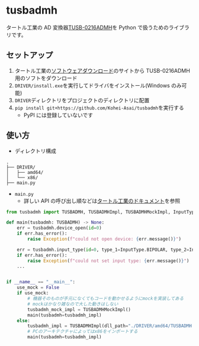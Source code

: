 # tusbadmh

タートル工業の AD 変換器[TUSB-0216ADMH](https://www.turtle-ind.co.jp/products/ad-converters/tusb-0216admh/)を Python で扱うためのライブラリです。

## セットアップ

1. タートル工業の[ソフトウェアダウンロード](https://www.turtle-ind.co.jp/download/win7_8_10/)のサイトから TUSB-0216ADMH 用のソフトをダウンロード
2. `DRIVER/install.exe`を実行してドライバをインストール(Windows のみ可能)
3. `DRIVER`ディレクトリをプロジェクトのディレクトリに配置
4. `pip install git+https://github.com/Kohei-Asai/tusbadmh`を実行する
   - PyPI には登録していないです

## 使い方

- ディレクトリ構成

```
.
├── DRIVER/
│   ├── amd64/
│   └── x86/
├── main.py
```

- `main.py`
  - 詳しい API の呼び出し順などは[タートル工業のドキュメント](https://www.turtle-ind.co.jp/wp-content/uploads/TUSB0216ADMH_M2.pdf)を参照

```python
from tusbadmh import TUSBADMH, TUSBADMHImpl, TUSBADMHMockImpl, InputType

def main(tusbadmh: TUSBADMH) -> None:
    err = tusbadmh.device_open(id=0)
    if err.has_error():
        raise Exception(f"could not open device: {err.message()}")

    err = tusbadmh.input_type(id=0, type_1=InputType.BIPOLAR, type_2=InputType.BIPOLAR)
    if err.has_error():
        raise Exception(f"could not set input type: {err.message()}")
    ...


if __name__ == "__main__":
    use_mock = False
    if use_mock:
        # 機器そのものが手元になくてもコードを動かせるようにmockを実装してある
        # mockはかなり雑なので大した動きはしない
        tusbadmh_mock_impl = TUSBADMHMockImpl()
        main(tusbadmh=tusbadmh_impl)
    else:
        tusbadmh_impl = TUSBADMHImpl(dll_path="./DRIVER/amd64/TUSBADMH.dll")
        # PCのアーキテクチャによってはx86をインポートする
        main(tusbadmh=tusbadmh_impl)
```
